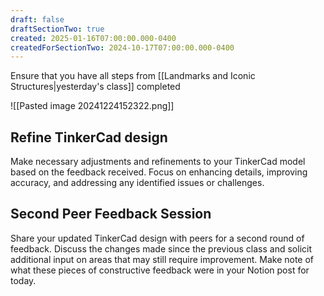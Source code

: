 ```yaml
---
draft: false
draftSectionTwo: true
created: 2025-01-16T07:00:00.000-0400
createdForSectionTwo: 2024-10-17T07:00:00.000-0400
---
```

Ensure that you have all steps from [[Landmarks and Iconic Structures|yesterday's class]] completed

![[Pasted image 20241224152322.png]]
## Refine TinkerCad design
Make necessary adjustments and refinements to your TinkerCad model based on the feedback received. Focus on enhancing details, improving accuracy, and addressing any identified issues or challenges.

## Second Peer Feedback Session
Share your updated TinkerCad design with peers for a second round of feedback. Discuss the changes made since the previous class and solicit additional input on areas that may still require improvement. Make note of what these pieces of constructive feedback were in your Notion post for today.

